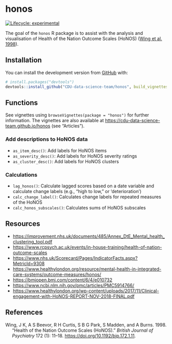 
<!-- README.md is generated from README.Rmd. Please edit that file -->

# honos

<!-- badges: start -->

[![Lifecycle:
experimental](https://img.shields.io/badge/lifecycle-experimental-orange.svg)](https://www.tidyverse.org/lifecycle/#experimental)

<!-- badges: end -->

The goal of the `honos` R package is to assist with the analysis and
visualisation of Health of the Nation Outcome Scales (HoNOS) ([Wing et
al. 1998](#ref-Wing1998)).

## Installation

You can install the development version from
[GitHub](https://github.com/) with:

``` r
# install.packages("devtools")
devtools::install_github("CDU-data-science-team/honos", build_vignettes = TRUE)
```

## Functions

See vignettes using `browseVignettes(package = "honos")` for further
information. The vignettes are also available at
<https://cdu-data-science-team.github.io/honos> (see “Articles”).

### Add descriptions to HoNOS data

-   `as_item_desc()`: Add labels for HoNOS items
-   `as_severity_desc()`: Add labels for HoNOS severity ratings
-   `as_cluster_desc()`: Add labels for HoNOS clusters

### Calculations

-   `lag_honos()`: Calculate lagged scores based on a date variable and
    calculate change labels (e.g., “high to low,” or ‘deterioration’)
-   `calc_change_label()`: Calculates change labels for repeated
    measures of the HoNOS
-   `calc_honos_subscales()`: Calculates sums of HoNOS subscales

## Resources

-   <https://improvement.nhs.uk/documents/485/Annex_DtE_Mental_health_clustering_tool.pdf>
-   <https://www.rcpsych.ac.uk/events/in-house-training/health-of-nation-outcome-scales>
-   <https://www.nhs.uk/Scorecard/Pages/IndicatorFacts.aspx?MetricId=9308>
-   <https://www.healthylondon.org/resource/mental-health-in-integrated-care-systems/outcome-measures/honos/>
-   <https://bmjopen.bmj.com/content/6/4/e010732>
-   <https://www.ncbi.nlm.nih.gov/pmc/articles/PMC5914766/>
-   <https://www.healthylondon.org/wp-content/uploads/2017/11/Clinical-engagement-with-HoNOS-REPORT-NOV-2018-FINAL.pdf>

## References

<div id="refs" class="references csl-bib-body hanging-indent">

<div id="ref-Wing1998" class="csl-entry">

Wing, J K, A S Beevor, R H Curtis, S B G Park, S Madden, and A Burns.
1998. “Health of the Nation Outcome Scales (HoNOS).” *British Journal of
Psychiatry* 172 (1): 11–18. <https://doi.org/10.1192/bjp.172.1.11>.

</div>

</div>
